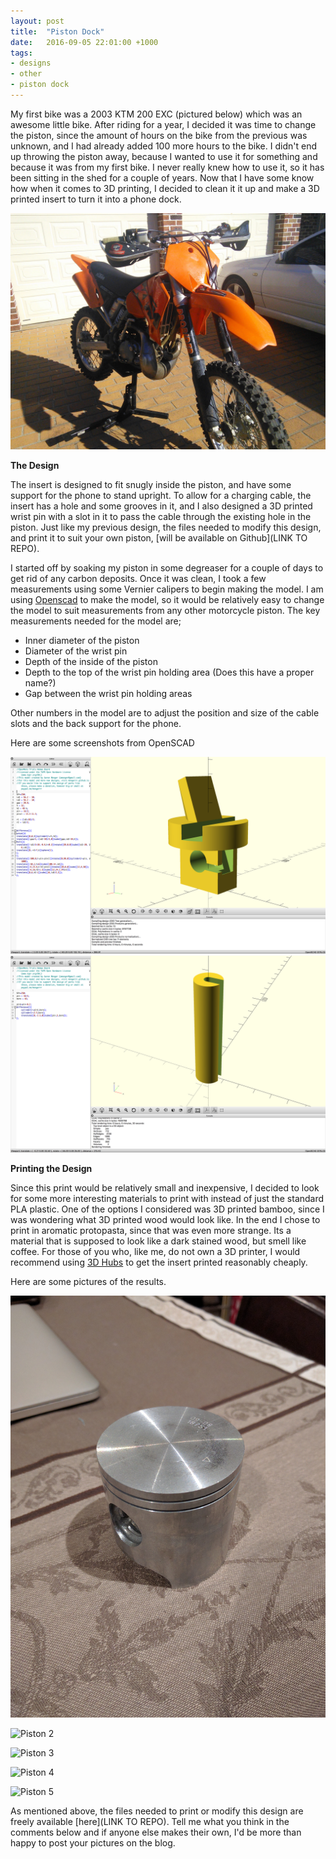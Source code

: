 ```yaml
---
layout: post
title:  "Piston Dock"
date:   2016-09-05 22:01:00 +1000
tags:
- designs
- other
- piston dock
---
```


My first bike was a 2003 KTM 200 EXC (pictured below) which was an awesome little bike. After riding for a year, I decided it was time to change the piston, since the amount of hours on the bike from the previous was unknown, and I had already added 100 more hours to the bike. I didn't end up throwing the piston away, because I wanted to use it for something and because it was from my first bike. I never really knew how to use it, so it has been sitting in the shed for a couple of years. Now that I have some know how when it comes to 3D printing, I decided to clean it it up and make a 3D printed insert to turn it into a phone dock.

![My first bike](https://github.com/mongerrr/mongerrr.github.io/raw/master/resources/2016-09-05-piston-dock/ktm.jpg)

**The Design**

The insert is designed to fit snugly inside the piston, and have some support for the phone to stand upright. To allow for a charging cable, the insert has a hole and some grooves in it, and I also designed a 3D printed wrist pin with a slot in it to pass the cable through the existing hole in the piston. Just like my previous design, the files needed to modify this design, and print it to suit your own piston, [will be available on Github](LINK TO REPO).

I started off by soaking my piston in some degreaser for a couple of days to get rid of any carbon deposits. Once it was clean, I took a few measurements using some Vernier calipers to begin making the model. I am using [Openscad](http://www.openscad.org/) to make the model, so it would be relatively easy to change the model to suit measurements from any other motorcycle piston. The key measurements needed for the model are;
- Inner diameter of the piston
- Diameter of the wrist pin
- Depth of the inside of the piston
- Depth to the top of the wrist pin holding area (Does this have a proper name?)
- Gap between the wrist pin holding areas

Other numbers in the model are to adjust the position and size of the cable slots and the back support for the phone.

Here are some screenshots from OpenSCAD

![Piston Model 1](https://github.com/mongerrr/mongerrr.github.io/raw/master/resources/2016-09-05-piston-dock/model1.png)
![Wrist Pin Model 1](https://github.com/mongerrr/mongerrr.github.io/raw/master/resources/2016-09-05-piston-dock/model2.png)

**Printing the Design**

Since this print would be relatively small and inexpensive, I decided to look for some more interesting materials to print with instead of just the standard PLA plastic. One of the options I considered was 3D printed bamboo, since I was wondering what 3D printed wood would look like. In the end I chose to print in aromatic protopasta, since that was even more strange. Its a material that is supposed to look like a dark stained wood, but smell like coffee. For those of you who, like me, do not own a 3D printer, I would recommend using [3D Hubs](https://www.3dhubs.com) to get the insert printed reasonably cheaply.

Here are some pictures of the results.

![Piston 1](https://github.com/mongerrr/mongerrr.github.io/raw/master/resources/2016-09-05-piston-dock/dock1.jpg)

![Piston 2](https://github.com/mongerrr/mongerrr.github.io/raw/master/resources/2016-09-05-piston-dock/dock2.jpg)

![Piston 3](https://github.com/mongerrr/mongerrr.github.io/raw/master/resources/2016-09-05-piston-dock/dock3.jpg)

![Piston 4](https://github.com/mongerrr/mongerrr.github.io/raw/master/resources/2016-09-05-piston-dock/dock4.jpg)

![Piston 5](https://github.com/mongerrr/mongerrr.github.io/raw/master/resources/2016-09-05-piston-dock/dock5.jpg)

As mentioned above, the files needed to print or modify this design are freely available [here](LINK TO REPO). Tell me what you think in the comments below and if anyone else makes their own, I'd be more than happy to post your pictures on the blog.
